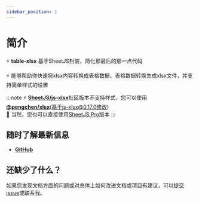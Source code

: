 ```yaml
---
sidebar_position: 1
---
```


# 简介

⚡ **table-xlsx** 基于SheetJS封装，简化那最后的那一点代码

⚡ 能够帮助你快速将xlsx内容转换成表格数据、表格数据转换生成xlsx文件，并支持简单样式的设置  


:::note
⚡️ [**SheetJS/js-xlsx**](https://github.com/SheetJS/sheetjs)社区版本不支持样式，您可以使用[**@pengchen/xlsx**](https://github.com/PengChen96/sheetjs)(基于js-xlsx@0.17.0修改)  
💸 当然，您也可以直接使用[SheetJS Pro](https://sheetjs.com/pro)版本
:::

## 随时了解最新信息

- **[GitHub](https://github.com/PengChen96/table-xlsx)**

## 还缺少了什么？

如果您发现文档方面的问题或对总体上如何改进文档或项目有建议，可以[提交 issue](https://github.com/PengChen96/table-xlsx/issues)或联系我。

